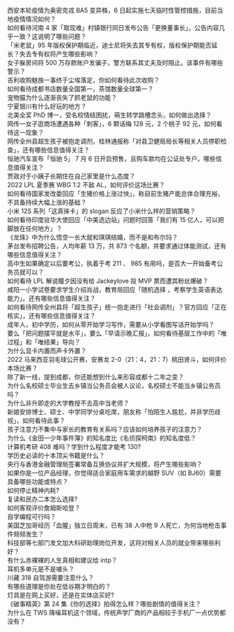 西安本轮疫情为奥密克戎 BA5 变异株，6 日起实施七天临时性管控措施，目前当地疫情情况如何？  
如何看待河南 4 家「取现难」村镇银行同日发布公告「更换董事长」，公告内容几乎一致？这说明了哪些问题？  
「米老鼠」95 年版权保护期临近，迪士尼将失去其专有权，版权保护期能否延长？失去专有权将产生哪些影响？  
女子躲房间将 500 万存款账户发骗子，警方联系其丈夫及时阻止。该事件有哪些警示？  
吉利收购魅族一事终于尘埃落定，你如何看待此次收购？  
如何看待成都书店数量全国第一，茶馆数量全球第一？  
宠物猫为什么逐渐丧失了抓老鼠的功能？  
宁夏银川有什么好玩的地方？  
北美全奖 PhD 博一，受名校情结困扰，萌生转学跳槽念头，如何做出选择？  
网传一女子逛商场遭遇各种「刺客」，6 颗话梅 128 元，2 个桃子 92 元，如何看待这一现象？  
网传全州县超生孩子被抱走调剂，桂林通报称「对县卫健局局长等相关人员停职检查」，还有哪些信息值得关注？  
恒驰汽车宣布「恒驰 5」 7 月 6 日开启预售，且购车款均在公证处专户，哪些信息值得关注？  
贾政对于小姨子长期住在自己家里是什么态度？  
2022 LPL 夏季赛 WBG 1:2 不敌 AL，如何评价这场比赛？  
如何看待国家发改委回应「生猪价格上涨过快」，称目前生猪产能总体合理充裕，不具备持续大幅上涨的基础？  
小米 12S 系列「这真徕卡」的 slogan 反应了小米什么样的营销策略？  
如何看待印度驻华大使回应「中美选边站」问题时回答「我们有 15 亿人，可以把脚放在任何地方」？  
《龙珠》中为什么悟空一长大就和琪琪结婚，而不是和布尔玛？  
茅台发布招聘公告，人均年薪 13 万，共 873 个名额，并要求通过体能测试，还有哪些信息值得关注？  
高中生如果确定以后要考公，执着于考 211 、 985 有用吗，是否大一开始备考公务员就可以？  
如何看待 LPL 解说瞳夕因没有给 Jackeylove 投 MVP 票而遭其粉丝爆破？  
咸阳一小学试卷要求学生介绍肖战，教育局回应「随机选择 ，考察学生英语表达能力」。还有哪些信息值得关注？  
如何看待网传全州县将「超生孩子」统一抱走进行「社会调剂」？官方回应「正在核实」，还有哪些信息值得关注？  
成年人，初中学历，如何从零开始学习写作，需要从小学看图写话开始学吗？  
要么「把问题摆平就是水平」，要么「早请示晚汇报」，如何看待基层工作中的「唯过程」和「唯结果」导向？  
为什么显卡内置而声卡外置？  
2022 马来西亚羽毛球公开赛，安赛龙 2-0（21：4，21：7）桃田贤斗，如何评价本场比赛？  
除了新一线，提到成都，你还能想到什么来形容成都十二年之变？  
为什么名校硕士毕业生去乡镇当公务员会被人议论，名校硕士不能当乡镇公务员吗？  
为什么非升即走的大学教授不去高中当老师？  
新娘安排博士、硕士、中学同学分桌吃席，朋友称「怕陌生人尴尬，并非学历歧视」，如何看待此事？  
孩子注意力不集中与家长的教育有关系吗？应该如何培养孩子的注意力？  
为什么《金田一少年事件簿》的知名度比《名侦探柯南》的知名度低？  
计算机考研 408 难吗？学到什么程度才能考 130?  
学历史必读的十本顶尖书籍是什么？  
央行与香港金融管理局签署常备互换协议并扩大规模，将产生哪些影响？  
如果你是一位产品经理，你觉得适合家庭用车需求的越野 SUV（如 BJ60）需要具备哪些功能或特点？  
如何停止精神内耗?  
复读和民办二本怎么选择?  
如何客观评价詹姆斯哈登？  
自学编程可行吗？  
美国芝加哥经历「血腥」独立日周末，已有 38 人中枪 9 人死亡，为何当地枪击事件频频发生？  
科技部等七部门发文加大科研助理岗位开发，这将对相关人员的就业带来哪些利好？  
有什么赤裸裸的人生真相和建议给 intp？  
耳机多单元是不是噱头？  
川藏 318 自驾游需要注意什么？  
有哪些道理是你处在低谷期才明白的？  
灯具是在网上买好，还是在实体店买好?  
《破事精英》第 24 集《你的选择》拍得怎么样？哪些剧情的值得关注？  
为什么在 TWS 降噪耳机这个领域，传统声学厂商的产品相较于手机厂一点优势都没有？  
